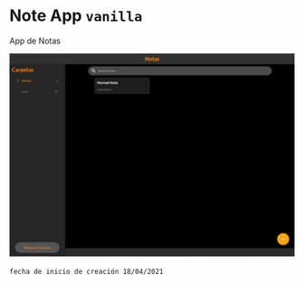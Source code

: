 # Note App `vanilla`

App de Notas

<img src="https://github.com/SagiriIkeda/Notes-ts/blob/vanilla/screenshot.PNG?raw=true"/>

`fecha de inicio de creación 18/04/2021`